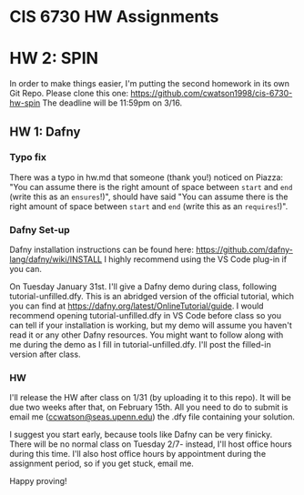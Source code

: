 # CIS 6730 HW Assignments

# HW 2: SPIN
In order to make things easier, I'm putting the second homework in its own Git Repo. Please clone this one: https://github.com/cwatson1998/cis-6730-hw-spin 
The deadline will be 11:59pm on 3/16.

## HW 1: Dafny
### Typo fix
There was a typo in hw.md that someone (thank you!) noticed on Piazza:
"You can assume there is the right amount of space between `start` and `end` (write this as an `ensures`!)", should have said "You can assume there is the right amount of space between `start` and `end` (write this as an `requires`!)".


### Dafny Set-up
Dafny installation instructions can be found here: https://github.com/dafny-lang/dafny/wiki/INSTALL 
I highly recommend using the VS Code plug-in if you can.

On Tuesday January 31st. I'll give a Dafny demo during class, following tutorial-unfilled.dfy. 
This is an abridged version of the official tutorial, which you can find at https://dafny.org/latest/OnlineTutorial/guide.
I would recommend opening tutorial-unfilled.dfy in VS Code before class so you can tell if your installation
is working, but my demo will assume you haven't read it or any other Dafny resources. You might want to follow along with 
me during the demo as I fill in tutorial-unfilled.dfy. I'll post the filled-in version after class.

### HW
I'll release the HW after class on 1/31 (by uploading it to this repo). It will be due two weeks after that, on 
February 15th. All you need to do to submit is email me (ccwatson@seas.upenn.edu) the .dfy file containing your solution.

I suggest you start early, because tools like Dafny can be very finicky. There will be no normal class on Tuesday 2/7- instead, I'll host office hours during this time. I'll also host office hours by appointment during the assignment period, so if you get stuck, email me.

Happy proving!




